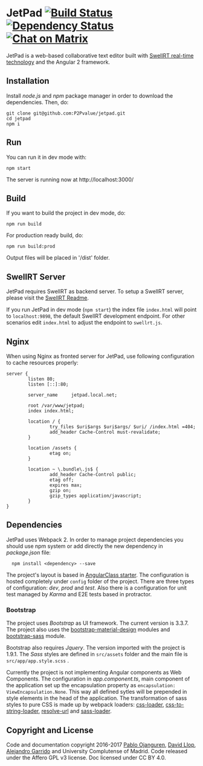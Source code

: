 # JetPad [![Build Status](https://travis-ci.org/P2Pvalue/jetpad.svg?branch=master)](https://travis-ci.org/P2Pvalue/jetpad) [![Dependency Status](https://david-dm.org/P2Pvalue/jetpad.svg)](https://david-dm.org/P2Pvalue/jetpad) [![Chat on Matrix](https://img.shields.io/badge/chat-on%20matrix-brightgreen.svg)](https://riot.im/app/#/room/#jetpad:matrix.org)

JetPad is a web-based collaborative text editor built with [SwellRT real-time technology](http://swellrt.org) and the Angular 2 framework.

## Installation

Install *node.js* and *npm* package manager in order to download the dependencies. Then, do:

```
git clone git@github.com:P2Pvalue/jetpad.git
cd jetpad
npm i
```

## Run

You can run it in dev mode with:

```
npm start
```

The server is running now at http://localhost:3000/

## Build

If you want to build the project in dev mode, do:

```
npm run build
```

For production ready build, do:

```
npm run build:prod
```

Output files will be placed in '/dist' folder.

## SwellRT Server

JetPad requires SwellRT as backend server. To setup a SwellRT server, please visit the [SwellRT Readme](https://github.com/p2pvalue/swellrt).

If you run JetPad in dev mode (`npm start`) the index file
`index.html` will point to `localhost:9898`, the default SwellRT development endpoint. For other scenarios
edit `index.html` to adjust the endpoint to `swellrt.js`.

## Nginx  

When using Nginx as fronted server for JetPad, use following configuration to cache resources properly:

```
server {
        listen 80;
        listen [::]:80;

        server_name     jetpad.local.net;

        root /var/www/jetpad;
        index index.html;

        location / {
                try_files $uri$args $uri$args/ $uri/ /index.html =404;
                add_header Cache-Control must-revalidate;
        }

        location /assets {
                etag on;        
        }

        location ~ \.bundle\.js$ {
                add_header Cache-Control public;
                etag off;
                expires max;
                gzip on;
                gzip_types application/javascript;
        }
}

```

## Dependencies

JetPad uses Webpack 2. In order to manage project dependencies you should use npm system or add directly the new dependency in *package.json* file:

```
  npm install <dependency> --save
```

The project's layout is based in [AngularClass starter](https://github.com/AngularClass/angular2-webpack-starter). The configuration is hosted completely under ```config``` folder of the project. There are three types of configuration: *dev*, *prod* and *test*. Also there is a configuration for unit test managed by *Karma* and E2E tests based in protractor.


### Bootstrap

The project uses *Bootstrap* as UI framework. The current version is 3.3.7. The project also uses the [bootstrap-material-design](http://fezvrasta.github.io/bootstrap-material-design/)
modules and [bootstrap-sass](https://github.com/twbs/bootstrap-sass) module.

Bootstrap also requires *Jquery*. The version imported with the project is 1.9.1. The *Sass* styles are defined in ```src/assets``` folder and the main file is ```src/app/app.style.scss``` .

Currently the project is not implementing Angular components as Web Components. The configuration in *app.component.ts*, main component of the application set up the encapsulation property as ```encapsulation: ViewEncapsulation.None```. This way all defined sytles will be prepended in style elements in the head of the application. The transformation of sass styles to pure CSS is made up by webpack loaders:
[css-loader](https://github.com/webpack/css-loader), [css-to-string-loader](https://www.npmjs.com/package/css-to-string-loader),
[resolve-url](https://www.npmjs.com/package/resolve-url-loader) and [sass-loader](https://github.com/jtangelder/sass-loader).


## Copyright and License

Code and documentation copyright 2016-2017 [Pablo Ojanguren](https://github.com/pablojan), [David Llop](https://github.com/llopv), [Alejandro Garrido](https://github.com/alexseik) and University Complutense of Madrid. Code released under the Affero GPL v3 license. Doc licensed under CC BY 4.0.
